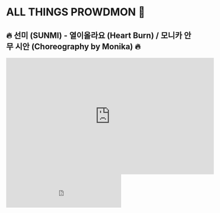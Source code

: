 # ALL THINGS PROWDMON 🍳

## 🔥 선미 (SUNMI) - 열이올라요 (Heart Burn) / 모니카 안무 시안 (Choreography by Monika) 🔥

<iframe width="560" height="315" src="https://www.youtube.com/embed/zXiJZZkWAHs" title="YouTube video player" frameborder="0" allow="accelerometer; autoplay; clipboard-write; encrypted-media; gyroscope; picture-in-picture" allowfullscreen></iframe>

<iframe height="90px" width="310px" frameborder="0" src="https://socialcounts.org/youtube-video-live-view-count/zXiJZZkWAHs/embed" allowFullScreen></iframe>
